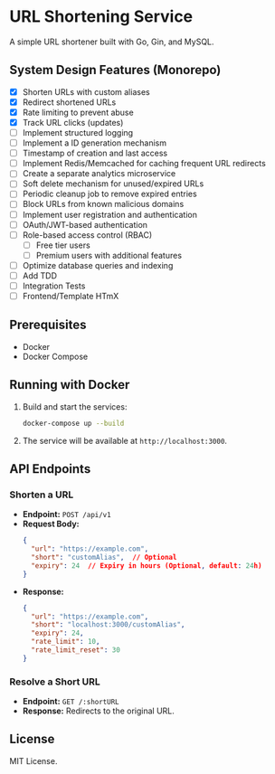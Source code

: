 # URL Shortening Service

A simple URL shortener built with Go, Gin, and MySQL.

## System Design Features (Monorepo)
- [x] Shorten URLs with custom aliases
- [x] Redirect shortened URLs
- [x] Rate limiting to prevent abuse
- [x] Track URL clicks (updates)
- [ ] Implement structured logging
- [ ] Implement a ID generation mechanism 
- [ ] Timestamp of creation and last access
- [ ] Implement Redis/Memcached for caching frequent URL redirects
- [ ] Create a separate analytics microservice
- [ ] Soft delete mechanism for unused/expired URLs
- [ ] Periodic cleanup job to remove expired entries
- [ ] Block URLs from known malicious domains
- [ ] Implement user registration and authentication
- [ ] OAuth/JWT-based authentication
- [ ] Role-based access control (RBAC)
  - [ ] Free tier users
  - [ ] Premium users with additional features
- [ ] Optimize database queries and indexing
- [ ] Add TDD 
- [ ] Integration Tests
- [ ] Frontend/Template HTmX

## Prerequisites
- Docker
- Docker Compose

## Running with Docker

1. Build and start the services:
   ```sh
   docker-compose up --build
   ```
2. The service will be available at `http://localhost:3000`.

## API Endpoints
### Shorten a URL
- **Endpoint:** `POST /api/v1`
- **Request Body:**
  ```json
  {
    "url": "https://example.com",
    "short": "customAlias",  // Optional
    "expiry": 24  // Expiry in hours (Optional, default: 24h)
  }
  ```
- **Response:**
  ```json
  {
    "url": "https://example.com",
    "short": "localhost:3000/customAlias",
    "expiry": 24,
    "rate_limit": 10,
    "rate_limit_reset": 30
  }
  ```

### Resolve a Short URL
- **Endpoint:** `GET /:shortURL`
- **Response:** Redirects to the original URL.



## License
MIT License.